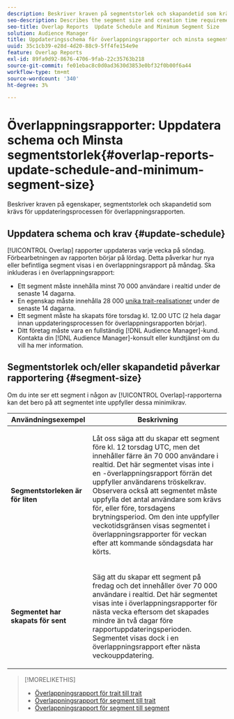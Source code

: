 ```yaml
---
description: Beskriver kraven på segmentstorlek och skapandetid som krävs för uppdateringsprocessen för överlappningsrapporten.
seo-description: Describes the segment size and creation time requirements required by the Overlap report update process.
seo-title: Overlap Reports  Update Schedule and Minimum Segment Size
solution: Audience Manager
title: Uppdateringsschema för överlappningsrapporter och minsta segmentstorlek
uuid: 35c1cb39-e28d-4d20-88c9-5ff4fe154e9e
feature: Overlap Reports
exl-id: 89fa9d92-8676-4706-9fab-22c35763b218
source-git-commit: fe01ebac8c0d0ad3630d3853e0bf32f0b00f6a44
workflow-type: tm+mt
source-wordcount: '340'
ht-degree: 3%

---
```


# Överlappningsrapporter: Uppdatera schema och Minsta segmentstorlek{#overlap-reports-update-schedule-and-minimum-segment-size}

Beskriver kraven på egenskaper, segmentstorlek och skapandetid som krävs för uppdateringsprocessen för överlappningsrapporten.

## Uppdatera schema och krav {#update-schedule}

[!UICONTROL Overlap] rapporter uppdateras varje vecka på söndag. Förbearbetningen av rapporten börjar på lördag. Detta påverkar hur nya eller befintliga segment visas i en överlappningsrapport på måndag. Ska inkluderas i en överlappningsrapport:

* Ett segment måste innehålla minst 70 000 användare i realtid under de senaste 14 dagarna.
* En egenskap måste innehålla 28 000 [unika trait-realisationer](/help/using/features/traits/trait-and-segment-qualification-reference.md) under de senaste 14 dagarna.
* Ett segment måste ha skapats före torsdag kl. 12.00 UTC (2 hela dagar innan uppdateringsprocessen för överlappningsrapporten börjar).
* Ditt företag måste vara en fullständig [!DNL Audience Manager]-kund. Kontakta din [!DNL Audience Manager]-konsult eller kundtjänst om du vill ha mer information.

## Segmentstorlek och/eller skapandetid påverkar rapportering {#segment-size}

Om du inte ser ett segment i någon av [!UICONTROL Overlap]-rapporterna kan det bero på att segmentet inte uppfyller dessa minimikrav.

<table id="table_BE2937C1FA314BBDBD1D026321D6E6B1"> 
 <thead> 
  <tr> 
   <th colname="col1" class="entry"> Användningsexempel </th> 
   <th colname="col2" class="entry"> Beskrivning </th> 
  </tr> 
 </thead>
 <tbody> 
  <tr> 
   <td colname="col1"> <p> <b>Segmentstorleken är för liten</b> </p> </td> 
   <td colname="col2"> <p>Låt oss säga att du skapar ett segment före kl. 12 torsdag UTC, men det innehåller färre än 70 000 användare i realtid. Det här segmentet visas inte i en <span class="wintitle">-överlappningsrapport </span> förrän det uppfyller användarens tröskelkrav. Observera också att segmentet måste uppfylla det antal användare som krävs för, eller före, torsdagens brytningsperiod. Om den inte uppfyller veckotidsgränsen visas segmentet i <span class="wintitle"> överlappningsrapporter </span> för veckan efter att kommande söndagsdata har körts. </p> </td> 
  </tr> 
  <tr> 
   <td colname="col1"> <p> <b>Segmentet har skapats för sent</b> </p> </td> 
   <td colname="col2"> <p>Säg att du skapar ett segment på fredag och det innehåller över 70 000 användare i realtid. Det här segmentet visas inte i <span class="wintitle"> överlappningsrapporter </span> för nästa vecka eftersom det skapades mindre än två dagar före rapportuppdateringsperioden. Segmentet visas dock i en <span class="wintitle"> överlappningsrapport </span> efter nästa veckouppdatering. </p> </td> 
  </tr> 
 </tbody> 
</table>

>[!MORELIKETHIS]
>
>* [Överlappningsrapport för trait till trait](../../reporting/dynamic-reports/trait-trait-overlap-report.md#trait-to-trait-overlap-report)
>* [Överlappningsrapport för segment till trait](../../reporting/dynamic-reports/segment-trait-overlap-report.md)
>* [Överlappningsrapport för segment till segment](../../reporting/dynamic-reports/segment-segment-overlap-report.md)
